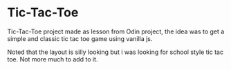 # Tic-Tac-Toe

Tic-Tac-Toe project made as lesson from Odin project, the idea was to get
a simple and classic tic tac toe game using vanilla js. 

Noted that the layout is silly looking but i was looking for school style 
tic tac toe. Not more much to add to it.
